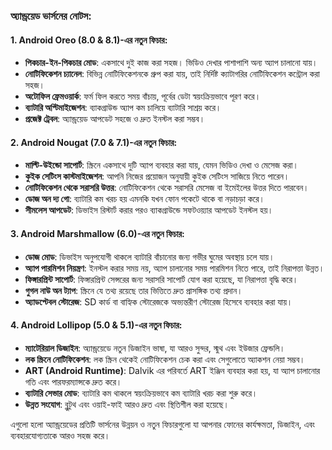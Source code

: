 ### অ্যান্ড্রয়েড ভার্সনের  নোটস:

#### **1. Android Oreo (8.0 & 8.1)-এর নতুন ফিচার:**
- **পিকচার-ইন-পিকচার মোড**: একসাথে দুই কাজ করা সহজ। ভিডিও দেখার পাশাপাশি অন্য অ্যাপ চালানো যায়।
- **নোটিফিকেশন চ্যানেল**: বিভিন্ন নোটিফিকেশনকে গ্রুপ করা যায়, তাই নির্দিষ্ট ক্যাটাগরির নোটিফিকেশন কন্ট্রোল করা সহজ।
- **অটোফিল ফ্রেমওয়ার্ক**: ফর্ম ফিল করতে সময় বাঁচায়, পূর্বের ডেটা স্বয়ংক্রিয়ভাবে পূরণ করে।
- **ব্যাটারি অপ্টিমাইজেশন**: ব্যাকগ্রাউন্ড অ্যাপ কম চালিয়ে ব্যাটারি সাশ্রয় করে।
- **প্রজেক্ট ট্রেবল**: অ্যান্ড্রয়েড আপডেট সহজে ও দ্রুত ইনস্টল করা সম্ভব।

#### **2. Android Nougat (7.0 & 7.1)-এর নতুন ফিচার:**
- **মাল্টি-উইন্ডো সাপোর্ট**: স্ক্রিনে একসাথে দুটি অ্যাপ ব্যবহার করা যায়, যেমন ভিডিও দেখা ও মেসেজ করা।
- **কুইক সেটিংস কাস্টমাইজেশন**: আপনি নিজের প্রয়োজন অনুযায়ী কুইক সেটিংস সাজিয়ে নিতে পারেন।
- **নোটিফিকেশন থেকে সরাসরি উত্তর**: নোটিফিকেশন থেকে সরাসরি মেসেজ বা ইমেইলের উত্তর দিতে পারবেন।
- **ডোজ অন দ্য গো**: ব্যাটারি কম খরচ হয় এমনকি যখন ফোন পকেটে থাকে বা নড়াচড়া করে।
- **সীমলেস আপডেট**: ডিভাইস রিস্টার্ট করার পরও ব্যাকগ্রাউন্ডে সফটওয়্যার আপডেট ইনস্টল হয়।

#### **3. Android Marshmallow (6.0)-এর নতুন ফিচার:**
- **ডোজ মোড**: ডিভাইস অনুপযোগী থাকলে ব্যাটারি বাঁচানোর জন্য গভীর ঘুমের অবস্থায় চলে যায়।
- **অ্যাপ পারমিশন নিয়ন্ত্রণ**: ইনস্টল করার সময় নয়, অ্যাপ চালানোর সময় পারমিশন নিতে পারে, তাই নিরাপত্তা উন্নত।
- **ফিঙ্গারপ্রিন্ট সাপোর্ট**: ফিঙ্গারপ্রিন্ট সেন্সরের জন্য সরাসরি সাপোর্ট যোগ করা হয়েছে, যা নিরাপত্তা বৃদ্ধি করে।
- **গুগল নাউ অন ট্যাপ**: স্ক্রিনে যে তথ্য রয়েছে তার ভিত্তিতে দ্রুত প্রাসঙ্গিক তথ্য প্রদান।
- **অ্যাডপ্টেবল স্টোরেজ**: SD কার্ড বা বাহ্যিক স্টোরেজকে অভ্যন্তরীণ স্টোরেজ হিসেবে ব্যবহার করা যায়।

#### **4. Android Lollipop (5.0 & 5.1)-এর নতুন ফিচার:**
- **ম্যাটেরিয়াল ডিজাইন**: অ্যান্ড্রয়েডে নতুন ডিজাইন ভাষা, যা আরও সুন্দর, স্মুথ এবং ইউজার ফ্রেন্ডলি।
- **লক স্ক্রিনে নোটিফিকেশন**: লক স্ক্রিন থেকেই নোটিফিকেশন চেক করা এবং সেগুলোতে অ্যাকশন নেয়া সম্ভব।
- **ART (Android Runtime)**: Dalvik এর পরিবর্তে ART ইঞ্জিন ব্যবহার করা হয়, যা অ্যাপ চালানোর গতি এবং পারফরম্যান্সকে দ্রুত করে।
- **ব্যাটারি সেভার মোড**: ব্যাটারি কম থাকলে স্বয়ংক্রিয়ভাবে কম ব্যাটারি খরচ করা শুরু করে।
- **উন্নত সংযোগ**: ব্লুটুথ এবং ওয়াই-ফাই আরও দ্রুত এবং স্থিতিশীল করা হয়েছে।

এগুলো হলো অ্যান্ড্রয়েডের প্রতিটি ভার্সনের উন্নয়ন ও নতুন ফিচারগুলো যা আপনার ফোনের কার্যক্ষমতা, ডিজাইন, এবং ব্যবহারযোগ্যতাকে আরও সহজ করে।

